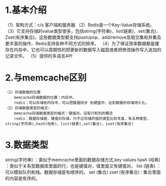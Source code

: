 # 1.基本介绍
 （1）架构方式：c/s   客户端和服务器
 （2）Redis是一个Key-Value存储系统。
 （3）它支持存储的value类型很多，包括string(字符串)、list(链表)、set(集合)、Zset(有序集合)。这些数据类型都支持push/pop、add/remove及取交集和并集及更丰富的操作、Redis支持各种不同方式的排序。
 （4）为了保证效率数据都是缓存在内存中，它也可以周期性的把更新的数据写入磁盘或者把修改操作写入追加的记录文件。
 （5）提供的多语言API

# 2.与memcache区别
    （1）存储数据的位置
        memcache存储数据的位置：内存中。
        redis：可以存储到内存中，可以把数据同步 到硬盘中，达到数据的存储持久化。
    （2）存储数据类型的格式:
        memcache存储数据类型的格式：键值对。没有行和列的概念
        redis：数据存储是，键值对存储，只不过存储的值的类型比较丰富，有五种类型，string(字符串),hash(哈希)，list(链表),set(集合)，zset(有序集合)


# 3.数据类型
   string(字符串)    ：类似于memcache里面的数据存储方式,key values
   hash  (哈希)      ：类似于关系型数据库里面的行，也是键值对，值里面又有键值对。
   list  (链表)      ：可以模拟队列和栈。数据存储是有顺序的。
   set   (集合)
   zset  (有序集合)  : 集合里面的内容是有序的。